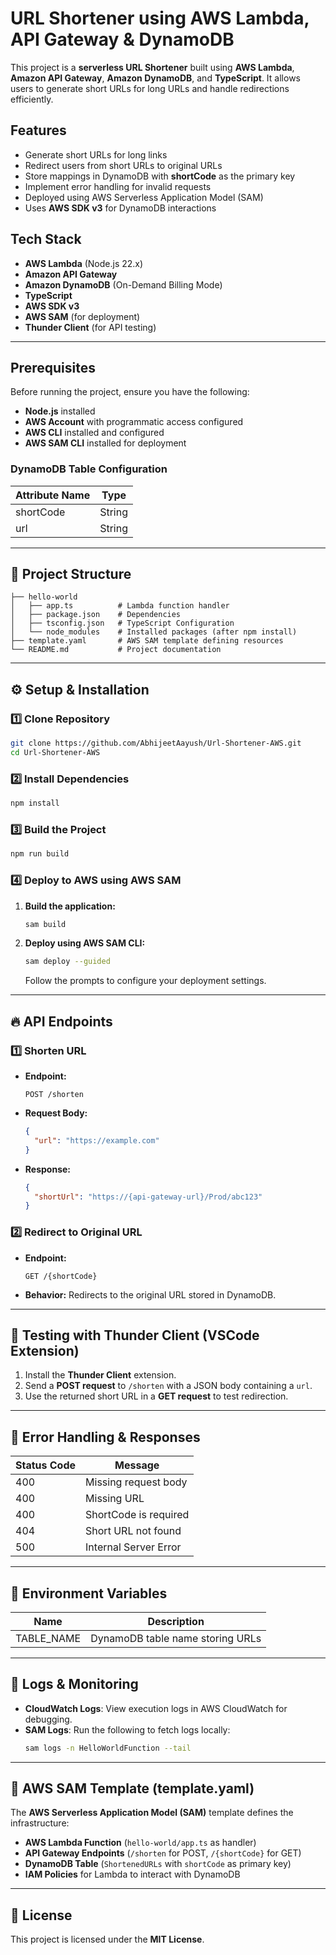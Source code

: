 # URL Shortener using AWS Lambda, API Gateway & DynamoDB

This project is a **serverless URL Shortener** built using **AWS Lambda**, **Amazon API Gateway**, **Amazon DynamoDB**, and **TypeScript**. It allows users to generate short URLs for long URLs and handle redirections efficiently.

## Features
- Generate short URLs for long links
- Redirect users from short URLs to original URLs
- Store mappings in DynamoDB with **shortCode** as the primary key
- Implement error handling for invalid requests
- Deployed using AWS Serverless Application Model (SAM)
- Uses **AWS SDK v3** for DynamoDB interactions

## Tech Stack
- **AWS Lambda** (Node.js 22.x)
- **Amazon API Gateway**
- **Amazon DynamoDB** (On-Demand Billing Mode)
- **TypeScript**
- **AWS SDK v3**
- **AWS SAM** (for deployment)
- **Thunder Client** (for API testing)

---

## Prerequisites
Before running the project, ensure you have the following:
- **Node.js** installed
- **AWS Account** with programmatic access configured
- **AWS CLI** installed and configured
- **AWS SAM CLI** installed for deployment

### DynamoDB Table Configuration
| Attribute Name | Type   |
|---------------|--------|
| shortCode     | String |
| url           | String |

---

## 📄 Project Structure
```
├── hello-world
│   ├── app.ts          # Lambda function handler
│   ├── package.json    # Dependencies
│   ├── tsconfig.json   # TypeScript Configuration
│   └── node_modules    # Installed packages (after npm install)
├── template.yaml       # AWS SAM template defining resources
└── README.md           # Project documentation
```

---

## ⚙️ Setup & Installation

### 1️⃣ Clone Repository
```bash
git clone https://github.com/AbhijeetAayush/Url-Shortener-AWS.git
cd Url-Shortener-AWS
```

### 2️⃣ Install Dependencies
```bash
npm install
```

### 3️⃣ Build the Project
```bash
npm run build
```

### 4️⃣ Deploy to AWS using AWS SAM
1. **Build the application:**
   ```bash
   sam build
   ```

2. **Deploy using AWS SAM CLI:**
   ```bash
   sam deploy --guided
   ```
   Follow the prompts to configure your deployment settings.

---

## 🔥 API Endpoints

### 1️⃣ Shorten URL
- **Endpoint:**  
  ```http
  POST /shorten
  ```
- **Request Body:**
  ```json
  {
    "url": "https://example.com"
  }
  ```
- **Response:**
  ```json
  {
    "shortUrl": "https://{api-gateway-url}/Prod/abc123"
  }
  ```

### 2️⃣ Redirect to Original URL
- **Endpoint:**  
  ```http
  GET /{shortCode}
  ```
- **Behavior:** Redirects to the original URL stored in DynamoDB.

---

## 🎯 Testing with Thunder Client (VSCode Extension)
1. Install the **Thunder Client** extension.
2. Send a **POST request** to `/shorten` with a JSON body containing a `url`.
3. Use the returned short URL in a **GET request** to test redirection.

---

## 💪 Error Handling & Responses
| Status Code | Message                |
|------------|------------------------|
| 400        | Missing request body    |
| 400        | Missing URL             |
| 400        | ShortCode is required   |
| 404        | Short URL not found     |
| 500        | Internal Server Error   |

---

## 📌 Environment Variables
| Name       | Description                 |
|------------|-----------------------------|
| TABLE_NAME | DynamoDB table name storing URLs |

---

## 📌 Logs & Monitoring
- **CloudWatch Logs**: View execution logs in AWS CloudWatch for debugging.
- **SAM Logs**: Run the following to fetch logs locally:
  ```bash
  sam logs -n HelloWorldFunction --tail
  ```

---

## 📌 AWS SAM Template (template.yaml)
The **AWS Serverless Application Model (SAM)** template defines the infrastructure:
- **AWS Lambda Function** (`hello-world/app.ts` as handler)
- **API Gateway Endpoints** (`/shorten` for POST, `/{shortCode}` for GET)
- **DynamoDB Table** (`ShortenedURLs` with `shortCode` as primary key)
- **IAM Policies** for Lambda to interact with DynamoDB

---

## 📜 License
This project is licensed under the **MIT License**.

